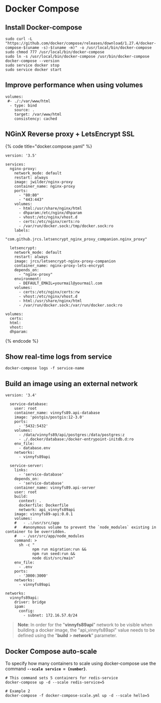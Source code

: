 # Docker Compose

## Install Docker-compose

```text
sudo curl -L "https://github.com/docker/compose/releases/download/1.27.4/docker-compose-$(uname -s)-$(uname -m)" -o /usr/local/bin/docker-compose
sudo chmod 777 /usr/local/bin/docker-compose
sudo ln -s /usr/local/bin/docker-compose /usr/bin/docker-compose
docker-compose --version
sudo service docker stop
sudo service docker start
```

## Improve performance when using volumes

```text
volumes:
 #- ./:/var/www/html
  - type: bind
    source: .
    target: /var/www/html
    consistency: cached
```

## NGinX Reverse proxy + LetsEncrypt SSL

{% code title="docker.compose.yaml" %}
```text
version: '3.5'

services:
  nginx-proxy:
    network_mode: default
    restart: always
    image: jwilder/nginx-proxy
    container_name: nginx-proxy
    ports:
      - "80:80"
      - "443:443"
    volumes:
      - html:/usr/share/nginx/html
      - dhparam:/etc/nginx/dhparam
      - vhost:/etc/nginx/vhost.d
      - certs:/etc/nginx/certs:ro
      - /var/run/docker.sock:/tmp/docker.sock:ro
    labels:
      - "com.github.jrcs.letsencrypt_nginx_proxy_companion.nginx_proxy"

  letsencrypt:
    network_mode: default
    restart: always
    image: jrcs/letsencrypt-nginx-proxy-companion
    container_name: nginx-proxy-lets-encrypt
    depends_on:
      - "nginx-proxy"
    environment:
      - DEFAULT_EMAIL=yourmail@yourmail.com
    volumes:
      - certs:/etc/nginx/certs:rw
      - vhost:/etc/nginx/vhost.d
      - html:/usr/share/nginx/html
      - /var/run/docker.sock:/var/run/docker.sock:ro

volumes:
  certs:
  html:
  vhost:
  dhparam:
```
{% endcode %}

## Show real-time logs from service

```text
docker-compose logs -f service-name
```

## Build an image using an external network

```text
version: '3.4'

  service-database:
    user: root
    container_name: vinnyfs89.api-database
    image: 'postgis/postgis:12-3.0'
    ports:
      - '5432:5432'
    volumes:
      - /data/vinnyfs89/api/postgres:/data/postgres:z
      - ./.docker/database:/docker-entrypoint-initdb.d:ro
    env_file:
      - database.env
    networks:
      - vinnyfs89api

  service-server:
    links:
      - 'service-database'
    depends_on:
      - 'service-database'
    container_name: vinnyfs89.api-server
    user: root
    build:
      context: .
      dockerfile: Dockerfile
      network: api_vinnyfs89api
    image: vinnyfs89-api:0.0.1
    volumes:
    #   - .:/usr/src/app
    #   #anonymous volume to prevent the `node_modules` existing in container to be overridden.
    #   - /usr/src/app/node_modules
    command: >
      sh -c "
            npm run migration:run && 
            npm run seed:run &&
            node dist/src/main"
    env_file:
      - .env
    ports:
      - '3000:3000'
    networks:
      - vinnyfs89api

networks:
  vinnyfs89api:
    driver: bridge
    ipam:
      config:
        - subnet: 172.16.57.0/24

```

> **Note**: In order for the "**vinnyfs89api**" network to be visible when building a docker image, the "api\_vinnyfs89api" value needs to be defined using the "**build** &gt; **network**" parameter.

## Docker Compose auto-scale

To specify how many containers to scale using docker-compose use the command **`--scale service = {number}`**. 

```text
# This command sets 5 containers for redis-service
docker-compose up -d --scale redis-service=5

# Example 2
docker-compose -f docker-compose-scale.yml up -d --scale hello=5
```

